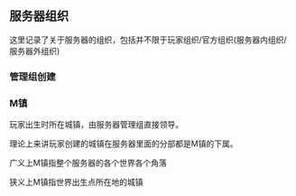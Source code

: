 ## 服务器组织

这里记录了关于服务器的组织，包括并不限于玩家组织/官方组织(服务器内组织/服务器外组织)

### **管理组创建**

### M镇

玩家出生时所在城镇，由服务器管理组直接领导。

理论上来讲玩家创建的城镇在服务器里面的分部都是M镇的下属。

广义上M镇指整个服务器的各个世界各个角落

狭义上M镇指世界出生点所在地的城镇
